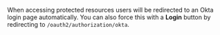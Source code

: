 When accessing protected resources users will be redirected to an Okta login page automatically. You can also force this with a **Login** button by redirecting to `/oauth2/authorization/okta`.

